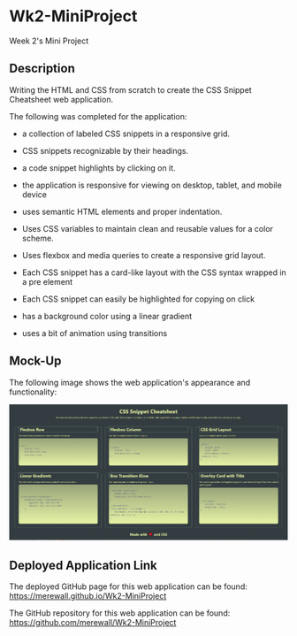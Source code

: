 # Wk2-MiniProject
Week 2's Mini Project

## Description
Writing the HTML and CSS from scratch to create the CSS Snippet Cheatsheet web application.

The following was completed for the application:

* a collection of labeled CSS snippets in a responsive grid.

* CSS snippets recognizable by their headings.

* a code snippet highlights by clicking on it.

* the application is responsive for viewing on desktop, tablet, and mobile device

* uses semantic HTML elements and proper indentation.

* Uses CSS variables to maintain clean and reusable values for a color scheme.

* Uses flexbox and media queries to create a responsive grid layout.

* Each CSS snippet has a card-like layout with the CSS syntax wrapped in a pre element

* Each CSS snippet can easily be highlighted for copying on click 

* has a background color using a linear gradient

* uses a bit of animation using transitions

## Mock-Up

The following image shows the web application's appearance and functionality:

![The CSS Snippet Cheatsheet includes a header; cards with headers, content, and code; and a footer at the bottom of the page.](https://github.com/merewall/Wk2-MiniProject/blob/main/assets/CSS-Snippet-Cheatsheet-screenshot.PNG)    

## Deployed Application Link

The deployed GitHub page for this web application can be found: 
https://merewall.github.io/Wk2-MiniProject

The GitHub repository for this web application can be found:
https://github.com/merewall/Wk2-MiniProject
